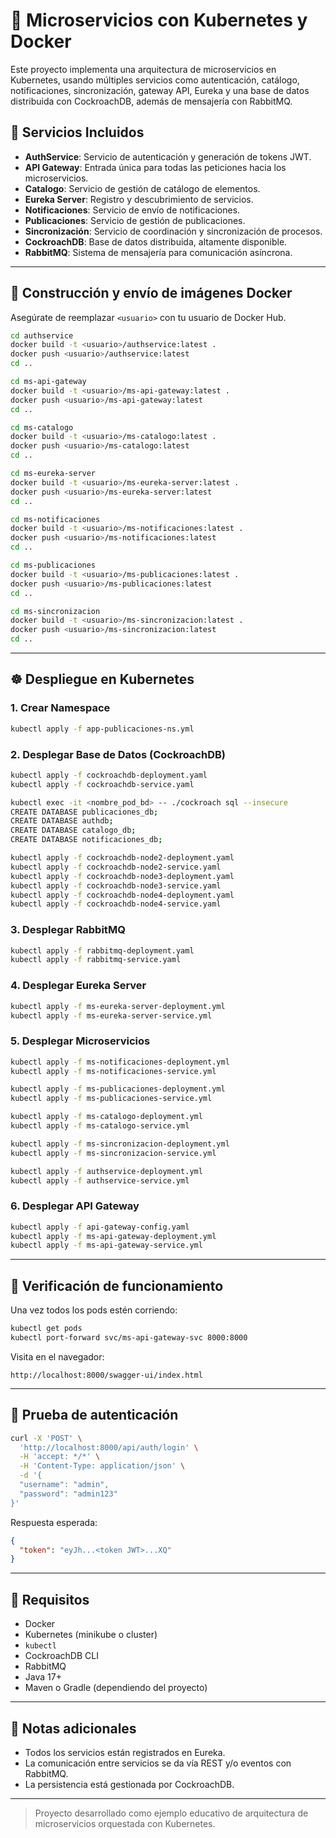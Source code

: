 # 🧱 Microservicios con Kubernetes y Docker

Este proyecto implementa una arquitectura de microservicios en Kubernetes, usando múltiples servicios como autenticación, catálogo, notificaciones, sincronización, gateway API, Eureka y una base de datos distribuida con CockroachDB, además de mensajería con RabbitMQ.

## 🚀 Servicios Incluidos

- **AuthService**: Servicio de autenticación y generación de tokens JWT.
- **API Gateway**: Entrada única para todas las peticiones hacia los microservicios.
- **Catalogo**: Servicio de gestión de catálogo de elementos.
- **Eureka Server**: Registro y descubrimiento de servicios.
- **Notificaciones**: Servicio de envío de notificaciones.
- **Publicaciones**: Servicio de gestión de publicaciones.
- **Sincronización**: Servicio de coordinación y sincronización de procesos.
- **CockroachDB**: Base de datos distribuida, altamente disponible.
- **RabbitMQ**: Sistema de mensajería para comunicación asíncrona.

---

## 🐳 Construcción y envío de imágenes Docker

Asegúrate de reemplazar `<usuario>` con tu usuario de Docker Hub.

```bash
cd authservice
docker build -t <usuario>/authservice:latest .
docker push <usuario>/authservice:latest
cd ..

cd ms-api-gateway
docker build -t <usuario>/ms-api-gateway:latest .
docker push <usuario>/ms-api-gateway:latest
cd ..

cd ms-catalogo
docker build -t <usuario>/ms-catalogo:latest .
docker push <usuario>/ms-catalogo:latest
cd ..

cd ms-eureka-server
docker build -t <usuario>/ms-eureka-server:latest .
docker push <usuario>/ms-eureka-server:latest
cd ..

cd ms-notificaciones
docker build -t <usuario>/ms-notificaciones:latest .
docker push <usuario>/ms-notificaciones:latest
cd ..

cd ms-publicaciones
docker build -t <usuario>/ms-publicaciones:latest .
docker push <usuario>/ms-publicaciones:latest
cd ..

cd ms-sincronizacion
docker build -t <usuario>/ms-sincronizacion:latest .
docker push <usuario>/ms-sincronizacion:latest
cd ..
```

---

## ☸️ Despliegue en Kubernetes

### 1. Crear Namespace

```bash
kubectl apply -f app-publicaciones-ns.yml
```

### 2. Desplegar Base de Datos (CockroachDB)

```bash
kubectl apply -f cockroachdb-deployment.yaml
kubectl apply -f cockroachdb-service.yaml

kubectl exec -it <nombre_pod_bd> -- ./cockroach sql --insecure
CREATE DATABASE publicaciones_db;
CREATE DATABASE authdb;
CREATE DATABASE catalogo_db;
CREATE DATABASE notificaciones_db;

kubectl apply -f cockroachdb-node2-deployment.yaml
kubectl apply -f cockroachdb-node2-service.yaml
kubectl apply -f cockroachdb-node3-deployment.yaml
kubectl apply -f cockroachdb-node3-service.yaml
kubectl apply -f cockroachdb-node4-deployment.yaml
kubectl apply -f cockroachdb-node4-service.yaml
```

### 3. Desplegar RabbitMQ

```bash
kubectl apply -f rabbitmq-deployment.yaml
kubectl apply -f rabbitmq-service.yaml
```

### 4. Desplegar Eureka Server

```bash
kubectl apply -f ms-eureka-server-deployment.yml
kubectl apply -f ms-eureka-server-service.yml
```

### 5. Desplegar Microservicios

```bash
kubectl apply -f ms-notificaciones-deployment.yml
kubectl apply -f ms-notificaciones-service.yml

kubectl apply -f ms-publicaciones-deployment.yml
kubectl apply -f ms-publicaciones-service.yml

kubectl apply -f ms-catalogo-deployment.yml
kubectl apply -f ms-catalogo-service.yml

kubectl apply -f ms-sincronizacion-deployment.yml
kubectl apply -f ms-sincronizacion-service.yml

kubectl apply -f authservice-deployment.yml
kubectl apply -f authservice-service.yml
```

### 6. Desplegar API Gateway

```bash
kubectl apply -f api-gateway-config.yaml 
kubectl apply -f ms-api-gateway-deployment.yml
kubectl apply -f ms-api-gateway-service.yml
```

---

## 🧪 Verificación de funcionamiento

Una vez todos los pods estén corriendo:

```bash
kubectl get pods
kubectl port-forward svc/ms-api-gateway-svc 8000:8000
```

Visita en el navegador:

```
http://localhost:8000/swagger-ui/index.html
```

---

## 🔐 Prueba de autenticación

```bash
curl -X 'POST' \
  'http://localhost:8000/api/auth/login' \
  -H 'accept: */*' \
  -H 'Content-Type: application/json' \
  -d '{
  "username": "admin",
  "password": "admin123"
}'
```

Respuesta esperada:

```json
{
  "token": "eyJh...<token JWT>...XQ"
}
```

---

## 🧾 Requisitos

- Docker
- Kubernetes (minikube o cluster)
- `kubectl`
- CockroachDB CLI
- RabbitMQ
- Java 17+
- Maven o Gradle (dependiendo del proyecto)

---

## 🧠 Notas adicionales

- Todos los servicios están registrados en Eureka.
- La comunicación entre servicios se da vía REST y/o eventos con RabbitMQ.
- La persistencia está gestionada por CockroachDB.

---

> Proyecto desarrollado como ejemplo educativo de arquitectura de microservicios orquestada con Kubernetes.
